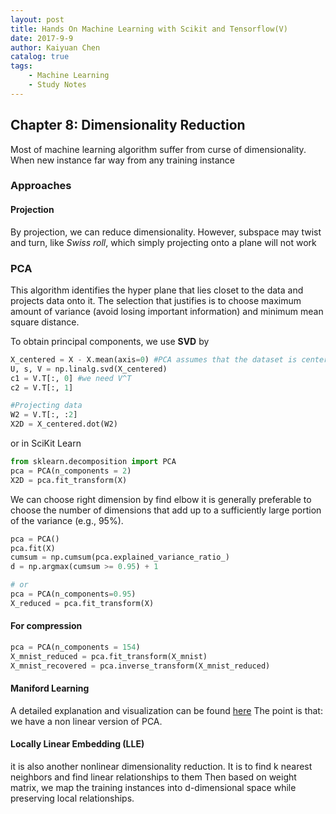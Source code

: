 ```yaml
---
layout: post
title: Hands On Machine Learning with Scikit and Tensorflow(V)
date: 2017-9-9
author: Kaiyuan Chen
catalog: true
tags:
    - Machine Learning
    - Study Notes
---
```


## Chapter 8: Dimensionality Reduction 
Most of machine learning algorithm suffer from curse of dimensionality. When new instance far way from any training instance 

### Approaches 
#### Projection 
By projection, we can reduce dimensionality. However, subspace may twist and turn, like *Swiss roll*, which simply projecting onto a plane will not work

### PCA
This algorithm identifies the hyper plane that lies closet to the data and projects data onto it. 
The selection that justifies is to choose maximum amount of variance (avoid losing important information) and minimum mean square distance. 

To obtain principal components, we use **SVD**
by
```python
X_centered = X - X.mean(axis=0) #PCA assumes that the dataset is centered around the origin.
U, s, V = np.linalg.svd(X_centered)
c1 = V.T[:, 0] #we need V^T
c2 = V.T[:, 1]

#Projecting data
W2 = V.T[:, :2]
X2D = X_centered.dot(W2)
```
or in SciKit Learn
```python 
from sklearn.decomposition import PCA
pca = PCA(n_components = 2)
X2D = pca.fit_transform(X)
```

We can choose right dimension by find elbow 
it is generally preferable to choose the number of dimensions that add up to a sufficiently large portion of the variance (e.g., 95%).
```python 
pca = PCA()
pca.fit(X)
cumsum = np.cumsum(pca.explained_variance_ratio_)
d = np.argmax(cumsum >= 0.95) + 1

# or 
pca = PCA(n_components=0.95)
X_reduced = pca.fit_transform(X)

```

#### For compression
```python
pca = PCA(n_components = 154)
X_mnist_reduced = pca.fit_transform(X_mnist)
X_mnist_recovered = pca.inverse_transform(X_mnist_reduced)
```

#### Maniford Learning
A detailed explanation and visualization can be found [here](https://prateekvjoshi.com/2014/06/21/what-is-manifold-learning/)
The point is that: we have a non linear version of PCA. 

#### Locally Linear Embedding (LLE)
it is also another nonlinear dimensionality reduction. 
It is to find k nearest neighbors and find linear relationships to them 
Then based on weight matrix, we map the training instances into d-dimensional space while preserving local relationships. 